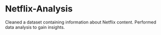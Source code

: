# Netflix-Analysis

Cleaned a dataset containing information about Netflix content. Performed data analysis to gain insights.
